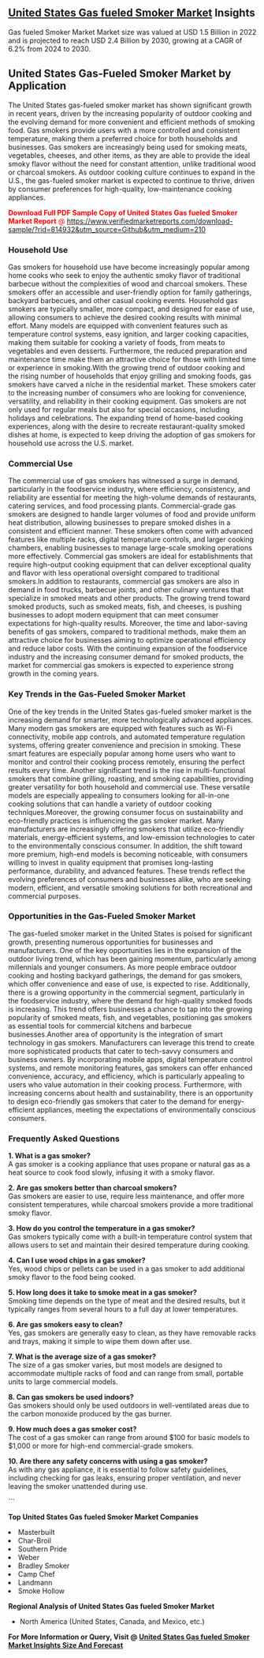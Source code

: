 <h2><a href="https://www.verifiedmarketreports.com/download-sample/?rid=814932&amp;utm_source=Github&amp;utm_medium=210" target="_blank">United States Gas fueled Smoker Market</a> Insights</h2><p>Gas fueled Smoker Market Market size was valued at USD 1.5 Billion in 2022 and is projected to reach USD 2.4 Billion by 2030, growing at a CAGR of 6.2% from 2024 to 2030.</p><p><h2>United States Gas-Fueled Smoker Market by Application</h2><p>The United States gas-fueled smoker market has shown significant growth in recent years, driven by the increasing popularity of outdoor cooking and the evolving demand for more convenient and efficient methods of smoking food. Gas smokers provide users with a more controlled and consistent temperature, making them a preferred choice for both households and businesses. Gas smokers are increasingly being used for smoking meats, vegetables, cheeses, and other items, as they are able to provide the ideal smoky flavor without the need for constant attention, unlike traditional wood or charcoal smokers. As outdoor cooking culture continues to expand in the U.S., the gas-fueled smoker market is expected to continue to thrive, driven by consumer preferences for high-quality, low-maintenance cooking appliances.<p><span class=""><span style="color: #ff0000;"><strong>Download Full PDF Sample Copy of United States Gas fueled Smoker Market Report</strong> @ </span><a href="https://www.verifiedmarketreports.com/download-sample/?rid=814932&amp;utm_source=Github&amp;utm_medium=210" target="_blank">https://www.verifiedmarketreports.com/download-sample/?rid=814932&amp;utm_source=Github&amp;utm_medium=210</a></span></p></p><h3>Household Use</h3><p>Gas smokers for household use have become increasingly popular among home cooks who seek to enjoy the authentic smoky flavor of traditional barbecue without the complexities of wood and charcoal smokers. These smokers offer an accessible and user-friendly option for family gatherings, backyard barbecues, and other casual cooking events. Household gas smokers are typically smaller, more compact, and designed for ease of use, allowing consumers to achieve the desired cooking results with minimal effort. Many models are equipped with convenient features such as temperature control systems, easy ignition, and larger cooking capacities, making them suitable for cooking a variety of foods, from meats to vegetables and even desserts. Furthermore, the reduced preparation and maintenance time make them an attractive choice for those with limited time or experience in smoking.With the growing trend of outdoor cooking and the rising number of households that enjoy grilling and smoking foods, gas smokers have carved a niche in the residential market. These smokers cater to the increasing number of consumers who are looking for convenience, versatility, and reliability in their cooking equipment. Gas smokers are not only used for regular meals but also for special occasions, including holidays and celebrations. The expanding trend of home-based cooking experiences, along with the desire to recreate restaurant-quality smoked dishes at home, is expected to keep driving the adoption of gas smokers for household use across the U.S. market.</p><h3>Commercial Use</h3><p>The commercial use of gas smokers has witnessed a surge in demand, particularly in the foodservice industry, where efficiency, consistency, and reliability are essential for meeting the high-volume demands of restaurants, catering services, and food processing plants. Commercial-grade gas smokers are designed to handle larger volumes of food and provide uniform heat distribution, allowing businesses to prepare smoked dishes in a consistent and efficient manner. These smokers often come with advanced features like multiple racks, digital temperature controls, and larger cooking chambers, enabling businesses to manage large-scale smoking operations more effectively. Commercial gas smokers are ideal for establishments that require high-output cooking equipment that can deliver exceptional quality and flavor with less operational oversight compared to traditional smokers.In addition to restaurants, commercial gas smokers are also in demand in food trucks, barbecue joints, and other culinary ventures that specialize in smoked meats and other products. The growing trend toward smoked products, such as smoked meats, fish, and cheeses, is pushing businesses to adopt modern equipment that can meet consumer expectations for high-quality results. Moreover, the time and labor-saving benefits of gas smokers, compared to traditional methods, make them an attractive choice for businesses aiming to optimize operational efficiency and reduce labor costs. With the continuing expansion of the foodservice industry and the increasing consumer demand for smoked products, the market for commercial gas smokers is expected to experience strong growth in the coming years.</p><h3>Key Trends in the Gas-Fueled Smoker Market</h3><p>One of the key trends in the United States gas-fueled smoker market is the increasing demand for smarter, more technologically advanced appliances. Many modern gas smokers are equipped with features such as Wi-Fi connectivity, mobile app controls, and automated temperature regulation systems, offering greater convenience and precision in smoking. These smart features are especially popular among home users who want to monitor and control their cooking process remotely, ensuring the perfect results every time. Another significant trend is the rise in multi-functional smokers that combine grilling, roasting, and smoking capabilities, providing greater versatility for both household and commercial use. These versatile models are especially appealing to consumers looking for all-in-one cooking solutions that can handle a variety of outdoor cooking techniques.Moreover, the growing consumer focus on sustainability and eco-friendly practices is influencing the gas smoker market. Many manufacturers are increasingly offering smokers that utilize eco-friendly materials, energy-efficient systems, and low-emission technologies to cater to the environmentally conscious consumer. In addition, the shift toward more premium, high-end models is becoming noticeable, with consumers willing to invest in quality equipment that promises long-lasting performance, durability, and advanced features. These trends reflect the evolving preferences of consumers and businesses alike, who are seeking modern, efficient, and versatile smoking solutions for both recreational and commercial purposes.</p><h3>Opportunities in the Gas-Fueled Smoker Market</h3><p>The gas-fueled smoker market in the United States is poised for significant growth, presenting numerous opportunities for businesses and manufacturers. One of the key opportunities lies in the expansion of the outdoor living trend, which has been gaining momentum, particularly among millennials and younger consumers. As more people embrace outdoor cooking and hosting backyard gatherings, the demand for gas smokers, which offer convenience and ease of use, is expected to rise. Additionally, there is a growing opportunity in the commercial segment, particularly in the foodservice industry, where the demand for high-quality smoked foods is increasing. This trend offers businesses a chance to tap into the growing popularity of smoked meats, fish, and vegetables, positioning gas smokers as essential tools for commercial kitchens and barbecue businesses.Another area of opportunity is the integration of smart technology in gas smokers. Manufacturers can leverage this trend to create more sophisticated products that cater to tech-savvy consumers and business owners. By incorporating mobile apps, digital temperature control systems, and remote monitoring features, gas smokers can offer enhanced convenience, accuracy, and efficiency, which is particularly appealing to users who value automation in their cooking process. Furthermore, with increasing concerns about health and sustainability, there is an opportunity to design eco-friendly gas smokers that cater to the demand for energy-efficient appliances, meeting the expectations of environmentally conscious consumers.</p><h3>Frequently Asked Questions</h3><p><strong>1. What is a gas smoker?</strong><br>A gas smoker is a cooking appliance that uses propane or natural gas as a heat source to cook food slowly, infusing it with a smoky flavor.</p><p><strong>2. Are gas smokers better than charcoal smokers?</strong><br>Gas smokers are easier to use, require less maintenance, and offer more consistent temperatures, while charcoal smokers provide a more traditional smoky flavor.</p><p><strong>3. How do you control the temperature in a gas smoker?</strong><br>Gas smokers typically come with a built-in temperature control system that allows users to set and maintain their desired temperature during cooking.</p><p><strong>4. Can I use wood chips in a gas smoker?</strong><br>Yes, wood chips or pellets can be used in a gas smoker to add additional smoky flavor to the food being cooked.</p><p><strong>5. How long does it take to smoke meat in a gas smoker?</strong><br>Smoking time depends on the type of meat and the desired results, but it typically ranges from several hours to a full day at lower temperatures.</p><p><strong>6. Are gas smokers easy to clean?</strong><br>Yes, gas smokers are generally easy to clean, as they have removable racks and trays, making it simple to wipe them down after use.</p><p><strong>7. What is the average size of a gas smoker?</strong><br>The size of a gas smoker varies, but most models are designed to accommodate multiple racks of food and can range from small, portable units to large commercial models.</p><p><strong>8. Can gas smokers be used indoors?</strong><br>Gas smokers should only be used outdoors in well-ventilated areas due to the carbon monoxide produced by the gas burner.</p><p><strong>9. How much does a gas smoker cost?</strong><br>The cost of a gas smoker can range from around $100 for basic models to $1,000 or more for high-end commercial-grade smokers.</p><p><strong>10. Are there any safety concerns with using a gas smoker?</strong><br>As with any gas appliance, it is essential to follow safety guidelines, including checking for gas leaks, ensuring proper ventilation, and never leaving the smoker unattended during use.</p>```</p><p><strong>Top United States Gas fueled Smoker Market Companies</strong></p><div data-test-id=""><p><li>Masterbuilt</li><li> Char-Broil</li><li> Southern Pride</li><li> Weber</li><li> Bradley Smoker</li><li> Camp Chef</li><li> Landmann</li><li> Smoke Hollow</li></p><div><strong>Regional Analysis of&nbsp;United States Gas fueled Smoker Market</strong></div><ul><li dir="ltr"><p dir="ltr">North America&nbsp;(United States, Canada, and Mexico, etc.)</p></li></ul><p><strong>For More Information or Query, Visit @&nbsp;</strong><strong><a href="https://www.verifiedmarketreports.com/product/gas-fueled-smoker-market/?utm_source=Github&amp;utm_medium=210" target="_blank">United States Gas fueled Smoker Market Insights Size And Forecast</a></strong></p></div>
